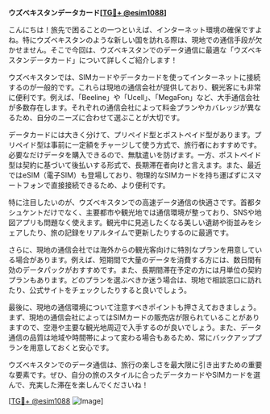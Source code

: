 **ウズベキスタンデータカード[[TG💪+ @esim1088](https://t.me/s/esim1088)]**

こんにちは！旅先で困ることの一つといえば、インターネット環境の確保ですよね。特にウズベキスタンのような新しい国を訪れる際は、現地での通信手段が欠かせません。そこで今回は、ウズベキスタンでのデータ通信に最適な「ウズベキスタンデータカード」について詳しくご紹介します！

ウズベキスタンでは、SIMカードやデータカードを使ってインターネットに接続するのが一般的です。これらは現地の通信会社が提供しており、観光客にも非常に便利です。例えば、「Beeline」や「Ucell」、「MegaFon」など、大手通信会社が多数存在します。それぞれの通信会社によって料金プランやカバレッジが異なるため、自分のニーズに合わせて選ぶことが大切です。

データカードには大きく分けて、プリペイド型とポストペイド型があります。プリペイド型は事前に一定額をチャージして使う方式で、旅行者におすすめです。必要なだけデータを購入できるので、無駄遣いを防げます。一方、ポストペイド型は契約に基づいて後払いする形式で、長期滞在者向けと言えます。また、最近ではeSIM（電子SIM）も登場しており、物理的なSIMカードを持ち運ばずにスマートフォンで直接接続できるため、より便利です。

特に注目したいのが、ウズベキスタンでの高速データ通信の快適さです。首都タシュケントだけでなく、主要都市や観光地では通信環境が整っており、SNSや地図アプリも問題なく使えます。観光中に見逃したくなる美しい遺跡や街並みをシェアしたり、旅の記録をリアルタイムで更新したりするのに最適です。

さらに、現地の通信会社では海外からの観光客向けに特別なプランを用意している場合があります。例えば、短期間で大量のデータを消費する方には、数日間有効のデータパックがおすすめです。また、長期間滞在予定の方には月単位の契約プランもあります。どのプランを選ぶべきか迷う場合は、現地で相談窓口に訪れたり、公式サイトをチェックしたりすると良いでしょう。

最後に、現地の通信環境について注意すべきポイントも押さえておきましょう。まず、現地の通信会社によってはSIMカードの販売店が限られていることがありますので、空港や主要な観光地周辺で入手するのが良いでしょう。また、データ通信の品質は地域や時間帯によって変わる場合もあるため、常にバックアッププランを用意しておくと安心です。

ウズベキスタンでのデータ通信は、旅行の楽しさを最大限に引き出すための重要な要素です。ぜひ、自分の旅のスタイルに合ったデータカードやSIMカードを選んで、充実した滞在を楽しんでくださいね！

[[TG💪+ @esim1088](https://t.me/s/esim1088) ![Image](https://i.postimg.cc/Y0z9fWf4/image.png)]